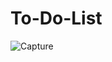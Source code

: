 # To-Do-List

![Capture](https://github.com/Omkarkhadake/To-Do-List/assets/93486737/7fcceca4-d4e4-402c-865a-bd07ffed1a9e)
